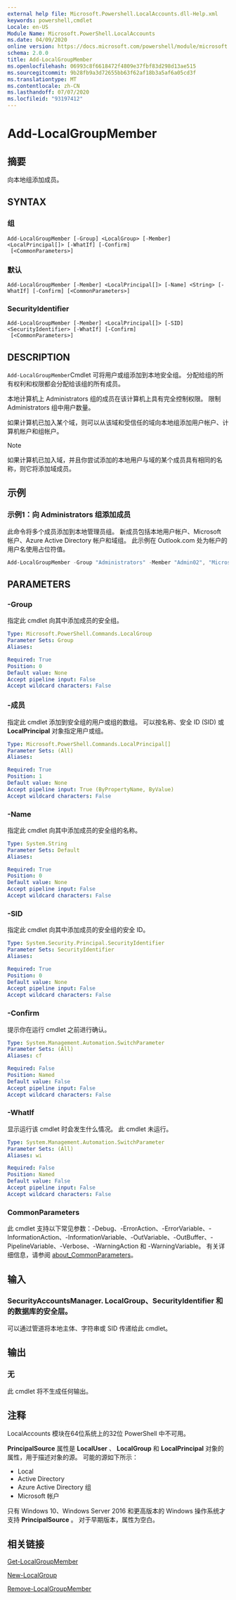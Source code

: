 ```yaml
---
external help file: Microsoft.Powershell.LocalAccounts.dll-Help.xml
keywords: powershell,cmdlet
Locale: en-US
Module Name: Microsoft.PowerShell.LocalAccounts
ms.date: 04/09/2020
online version: https://docs.microsoft.com/powershell/module/microsoft.powershell.localaccounts/add-localgroupmember?view=powershell-5.1&WT.mc_id=ps-gethelp
schema: 2.0.0
title: Add-LocalGroupMember
ms.openlocfilehash: 06993c8f6618472f4809e37fbf83d298d13ae515
ms.sourcegitcommit: 9b28fb9a3d72655bb63f62af18b3a5af6a05cd3f
ms.translationtype: MT
ms.contentlocale: zh-CN
ms.lasthandoff: 07/07/2020
ms.locfileid: "93197412"
---
```

# Add-LocalGroupMember

## 摘要
向本地组添加成员。

## SYNTAX

### 组

```
Add-LocalGroupMember [-Group] <LocalGroup> [-Member] <LocalPrincipal[]> [-WhatIf] [-Confirm]
 [<CommonParameters>]
```

### 默认

```
Add-LocalGroupMember [-Member] <LocalPrincipal[]> [-Name] <String> [-WhatIf] [-Confirm] [<CommonParameters>]
```

### SecurityIdentifier

```
Add-LocalGroupMember [-Member] <LocalPrincipal[]> [-SID] <SecurityIdentifier> [-WhatIf] [-Confirm]
 [<CommonParameters>]
```

## DESCRIPTION

`Add-LocalGroupMember`Cmdlet 可将用户或组添加到本地安全组。 分配给组的所有权利和权限都会分配给该组的所有成员。

本地计算机上 Administrators 组的成员在该计算机上具有完全控制权限。 限制 Administrators 组中用户数量。

如果计算机已加入某个域，则可以从该域和受信任的域向本地组添加用户帐户、计算机帐户和组帐户。

> [!NOTE]
> 如果计算机已加入域，并且你尝试添加的本地用户与域的某个成员具有相同的名称，则它将添加域成员。

## 示例

### 示例1：向 Administrators 组添加成员

此命令将多个成员添加到本地管理员组。 新成员包括本地用户帐户、Microsoft 帐户、Azure Active Directory 帐户和域组。 此示例在 Outlook.com 处为帐户的用户名使用占位符值。

```powershell
Add-LocalGroupMember -Group "Administrators" -Member "Admin02", "MicrosoftAccount\username@Outlook.com", "AzureAD\DavidChew@contoso.com", "CONTOSO\Domain Admins"
```

## PARAMETERS

### -Group

指定此 cmdlet 向其中添加成员的安全组。

```yaml
Type: Microsoft.PowerShell.Commands.LocalGroup
Parameter Sets: Group
Aliases:

Required: True
Position: 0
Default value: None
Accept pipeline input: False
Accept wildcard characters: False
```

### -成员

指定此 cmdlet 添加到安全组的用户或组的数组。 可以按名称、安全 ID (SID) 或 **LocalPrincipal** 对象指定用户或组。

```yaml
Type: Microsoft.PowerShell.Commands.LocalPrincipal[]
Parameter Sets: (All)
Aliases:

Required: True
Position: 1
Default value: None
Accept pipeline input: True (ByPropertyName, ByValue)
Accept wildcard characters: False
```

### -Name

指定此 cmdlet 向其中添加成员的安全组的名称。

```yaml
Type: System.String
Parameter Sets: Default
Aliases:

Required: True
Position: 0
Default value: None
Accept pipeline input: False
Accept wildcard characters: False
```

### -SID

指定此 cmdlet 向其中添加成员的安全组的安全 ID。

```yaml
Type: System.Security.Principal.SecurityIdentifier
Parameter Sets: SecurityIdentifier
Aliases:

Required: True
Position: 0
Default value: None
Accept pipeline input: False
Accept wildcard characters: False
```

### -Confirm

提示你在运行 cmdlet 之前进行确认。

```yaml
Type: System.Management.Automation.SwitchParameter
Parameter Sets: (All)
Aliases: cf

Required: False
Position: Named
Default value: False
Accept pipeline input: False
Accept wildcard characters: False
```

### -WhatIf

显示运行该 cmdlet 时会发生什么情况。 此 cmdlet 未运行。

```yaml
Type: System.Management.Automation.SwitchParameter
Parameter Sets: (All)
Aliases: wi

Required: False
Position: Named
Default value: False
Accept pipeline input: False
Accept wildcard characters: False
```

### CommonParameters

此 cmdlet 支持以下常见参数：-Debug、-ErrorAction、-ErrorVariable、-InformationAction、-InformationVariable、-OutVariable、-OutBuffer、-PipelineVariable、-Verbose、-WarningAction 和 -WarningVariable。 有关详细信息，请参阅 [about_CommonParameters](https://go.microsoft.com/fwlink/?LinkID=113216)。

## 输入

### SecurityAccountsManager. LocalGroup、SecurityIdentifier 和的数据库的安全层。

可以通过管道将本地主体、字符串或 SID 传递给此 cmdlet。

## 输出

### 无

此 cmdlet 将不生成任何输出。

## 注释

LocalAccounts 模块在64位系统上的32位 PowerShell 中不可用。

**PrincipalSource** 属性是 **LocalUser** 、 **LocalGroup** 和 **LocalPrincipal** 对象的属性，用于描述对象的源。 可能的源如下所示：

- Local
- Active Directory
- Azure Active Directory 组
- Microsoft 帐户

只有 Windows 10、Windows Server 2016 和更高版本的 Windows 操作系统才支持 **PrincipalSource** 。 对于早期版本，属性为空白。

## 相关链接

[Get-LocalGroupMember](Get-LocalGroupMember.md)

[New-LocalGroup](New-LocalGroup.md)

[Remove-LocalGroupMember](Remove-LocalGroupMember.md)
